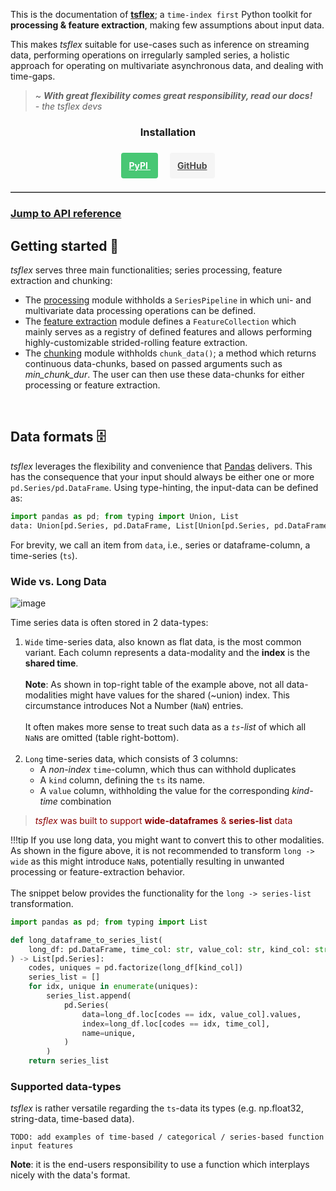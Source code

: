 This is the documentation of [**tsflex**](https://github.com/predict-idlab/tsflex); a `time-index first` Python toolkit for 
**processing & feature extraction**, making few assumptions about input data.

This makes _tsflex_ suitable for use-cases such as inference on streaming data, performing operations on irregularly sampled series, a holistic approach for operating on multivariate asynchronous data, and dealing with time-gaps.

> ~ _**With great flexibility comes great responsibility, read our docs!**_ &nbsp;&nbsp;&nbsp;&nbsp; _- the tsflex devs_</span>

<link rel="preload stylesheet" as="style" href="https://cdnjs.cloudflare.com/ajax/libs/font-awesome/5.15.2/css/all.min.css" integrity="sha512-HK5fgLBL+xu6dm/Ii3z4xhlSUyZgTT9tuc/hSrtw6uzJOvgRr2a9jyxxT1ely+B+xFAmJKVSTbpM/CuL7qxO8w==" crossorigin>

<div class="container" style="text-align: center">
        <h3><strong>Installation</strong></h3><br>
        <a title="tsflex on PyPI" href="https://pypi.org/project/tsflex/" style="margin-right:.8em; background-color: #48c774; border-color: transparent; color: #fff; padding: 0.75rem; border-radius: 4px;"
                   itemprop="downloadUrl" data-ga-event-category="PyPI">
                    <span class="icon"><i class="fa fa-download"></i></span>
                    <span><b>PyPI</b></span>
                </a> &nbsp;
                <a title="tsflex on GitHub" href="https://github.com/predict-idlab/tsflex" style="color: #4a4a4a; background-color: #f5f5f5 !important; font-size: 1em; font-weight: 400; line-height: 1.5; border-radius: 4px; padding: 0.75rem; "
                   data-ga-event-category="GitHub">
                    <span class="icon"><i class="fab fa-github"></i></span>
                    <span><b>GitHub</b></span>
                </a>
</div>
<br>
<hr style="height: 1px; border: none; border-top: 1px solid darkgrey;">

<h3><b><a href="#header-submodules">Jump to API reference</a></b></h3>

## Getting started 🚀

*tsflex* serves three main functionalities; series processing, feature extraction and chunking:

* The [processing](/tsflex/processing) module withholds a `SeriesPipeline` in which uni- and multivariate data processing operations can be defined.
* The [feature extraction](/tsflex/features) module defines a `FeatureCollection` which mainly serves as a registry of defined features and allows performing highly-customizable strided-rolling feature extraction.
* The [chunking](/tsflex/chunking) module withholds `chunk_data()`; a method which returns continuous data-chunks, based on passed arguments such as _min\_chunk\_dur_. The user can then use these data-chunks for either processing or feature extraction.

<br>

## Data formats 🗄️

*tsflex* leverages the flexibility and convenience that [Pandas](https://pandas.pydata.org/docs/index.html) delivers. This has the consequence that your input should always be either one or more `pd.Series/pd.DataFrame`. Using type-hinting, the input-data can be defined as:

```python
import pandas as pd; from typing import Union, List
data: Union[pd.Series, pd.DataFrame, List[Union[pd.Series, pd.DataFrame]]]
```

For brevity, we call an item from `data`, i.e., series or dataframe-column, a time-series (`ts`).

<!-- > _tsflex_ was mainly <span style="color: darkred">intended to work on **_flat data_**</span> such as a **list of series** or a **wide-dataframe**. -->

### Wide vs. Long Data
![image](https://raw.githubusercontent.com/predict-idlab/tsflex/main/docs/_static/long_wide.png)

Time series data is often stored in 2 data-types:

1. `Wide` time-series data, also known as flat data, is the most common variant. Each column represents a data-modality and the **index** is the **shared time**.<br><br>
    **Note**: As shown in top-right table of the example above, not all data-modalities might have values for the shared (~union) index. This circumstance introduces Not a Number (`NaN`) entries.<br><br>
    It often makes more sense to treat such data as a _`ts`-list_ of which all `NaN`s are omitted (table right-bottom).<br><br>
2. `Long` time-series data, which consists of 3 columns:
      * A _non-index_ `time`-column, which thus can withhold duplicates
      * A `kind` column, defining the `ts` its name.
      * A `value` column, withholding the value for the corresponding _kind-time_ combination

> <span style="color: darkred">_tsflex_ was built to support **wide-dataframes** & **series-list** data</span>

!!!tip
    If you use long data, you might want to convert this to other modalities.<br>
    As shown in the figure above, it is not recommended to transform `long -> wide` as this might introduce `NaN`s, potentially resulting in unwanted processing or feature-extraction behavior.<br></br>
    The snippet below provides the functionality for the `long -> series-list` transformation.

```python
import pandas as pd; from typing import List

def long_dataframe_to_series_list(
    long_df: pd.DataFrame, time_col: str, value_col: str, kind_col: str
) -> List[pd.Series]:
    codes, uniques = pd.factorize(long_df[kind_col])
    series_list = []
    for idx, unique in enumerate(uniques):
        series_list.append(
            pd.Series(
                data=long_df.loc[codes == idx, value_col].values,
                index=long_df.loc[codes == idx, time_col],
                name=unique,
            )
        )
    return series_list
```
### Supported data-types

_tsflex_  is rather versatile regarding the `ts`-data its types (e.g. np.float32, string-data, time-based data).

`TODO: add examples of time-based / categorical / series-based function input features`

**Note**: it is the end-users responsibility to use a function which interplays nicely with the data's format.
